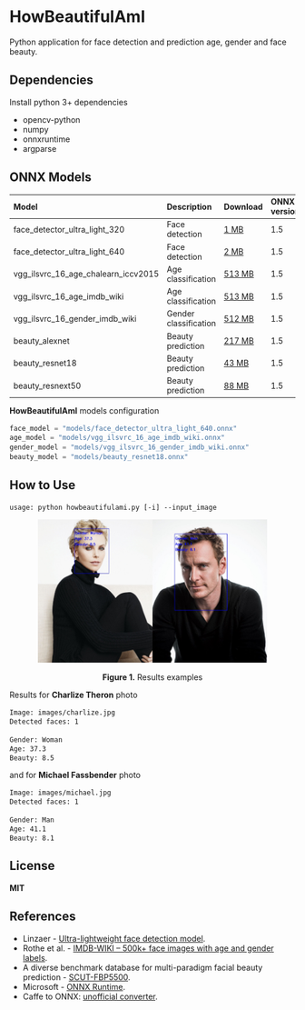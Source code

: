# HowBeautifulAmI
Python application for face detection and prediction age, gender and face beauty.

## Dependencies
Install python 3+ dependencies
- opencv-python  
- numpy  
- onnxruntime  
- argparse

## ONNX Models
| Model | Description | Download | ONNX version | Opset version | Dataset |
|:-------------|:--------------|:--------------|:--------------|:--------------|:--------------|
| face_detector_ultra_light_320 | Face detection | [1 MB](https://drive.google.com/file/d/1VfCqZgSFW7alMUfzxCnEH8r_NunOrqF2/view?usp=sharing)| 1.5 | 5 | Widerface |
| face_detector_ultra_light_640 | Face detection | [2 MB](https://drive.google.com/file/d/16NfgL14WXYT2LPQiBYpOr42m-pqkeaaI/view?usp=sharing)| 1.5 | 5 | Widerface |
| vgg_ilsvrc_16_age_chalearn_iccv2015 | Age classification | [513 MB](https://drive.google.com/file/d/1V75U1kUJ0udBLs6bg3lGqBk3ym8q9guV/view?usp=sharing) | 1.5 | 5 | ChaLearn LAP 2015 |
| vgg_ilsvrc_16_age_imdb_wiki | Age classification | [513 MB](https://drive.google.com/file/d/1ECle8EvsXiIid_vMa1_vwMJk6abhzrPF/view?usp=sharing)| 1.5 | 5 | IMDB-WIKI |
| vgg_ilsvrc_16_gender_imdb_wiki | Gender classification | [512 MB](https://drive.google.com/file/d/1epLM5ghucLcnGZg-NCIf1r16lotN004I/view?usp=sharing)| 1.5 | 5 | IMDB-WIKI |
| beauty_alexnet | Beauty prediction | [217 MB](https://drive.google.com/file/d/1uXoP3XDx8s5oyo6VszOnG9qU_1P9Pik-/view?usp=sharing)| 1.5 | 5 | SCUT-FBP5500 |
| beauty_resnet18 | Beauty prediction | [43 MB](https://drive.google.com/file/d/1gFGDBdKdiW1LWHMiPLMx6Tt9Y_0l7sOM/view?usp=sharing)| 1.5 | 5 | SCUT-FBP5500 |
| beauty_resnext50 | Beauty prediction | [88 MB](https://drive.google.com/file/d/1gR8Rr6BcH1BlC_gRVbeou7oxJRQ4-wWK/view?usp=sharing)| 1.5 | 5 | SCUT-FBP5500 |

**HowBeautifulAmI** models configuration
```python
face_model = "models/face_detector_ultra_light_640.onnx"
age_model = "models/vgg_ilsvrc_16_age_imdb_wiki.onnx"
gender_model = "models/vgg_ilsvrc_16_gender_imdb_wiki.onnx"
beauty_model = "models/beauty_resnet18.onnx"
```

## How to Use
```
usage: python howbeautifulami.py [-i] --input_image
```
<p align="center"><img width="40%" src="examples/charlize.jpg"/><img width="40%" src="examples/michael.jpg"/></p>   
<p align="center"><b>Figure 1.</b> Results examples</p>  

Results for **Charlize Theron** photo
```
Image: images/charlize.jpg
Detected faces: 1

Gender: Woman
Age: 37.3
Beauty: 8.5
```
and for **Michael Fassbender** photo
```
Image: images/michael.jpg
Detected faces: 1

Gender: Man
Age: 41.1
Beauty: 8.1
```

## License
**MIT**

## References
* Linzaer - [Ultra-lightweight face detection model](https://github.com/Linzaer/Ultra-Light-Fast-Generic-Face-Detector-1MB).
* Rothe et al. - [IMDB-WIKI – 500k+ face images with age and gender labels](https://data.vision.ee.ethz.ch/cvl/rrothe/imdb-wiki/).
* A diverse benchmark database for multi-paradigm facial beauty prediction - [SCUT-FBP5500](https://github.com/HCIILAB/SCUT-FBP5500-Database-Release).
* Microsoft - [ONNX Runtime](https://github.com/microsoft/onnxruntime).
* Caffe to ONNX: [unofficial converter](https://github.com/asiryan/caffe-onnx).
